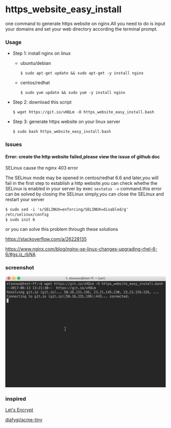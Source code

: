 # https_website_easy_install
one command to generate https website on nginx.All you need to do is input your domains and set your web directory according the terminal prompt.

### Usage

- Step 1: install nginx on linux

  - ubuntu/debian

    ````
    $ sudo apt-get update && sudo apt-get -y install nginx
    ````

  - centos/redhat

    ```
    $ sudo yum update && sudo yum -y install nginx
    ```

- Step 2: download this script

  ``` 
  $ wget https://git.io/vHQLm -O https_website_easy_install.bash
  ```

- Step 3: generate https website on your linux server

  ```
  $ sudo bash https_website_easy_install.bash
  ```


### Issues

#### Error: create the http website failed,please view the issue of github doc

SELinux cause the nginx 403 error

The SELinux mode may be opened in centos/redhat 6.6 and later,you will fail in the first step to establish a http website.you can check whethe the SELinux is enabled in your server by exec `sestatus -v` command.this error can be solved by closing the SELinux simply,you can close the SELinux and restart your server

```
$ sudo sed -i 's/SELINUX=enforcing/SELINUX=disabled/g' /etc/selinux/config
$ sudo init 6
```

or you can solve this problem through these solutions

https://stackoverflow.com/a/26228135

https://www.nginx.com/blog/nginx-se-linux-changes-upgrading-rhel-6-6/#gs.iz_rbNA


### screenshot

![screenshot](screenshot/20170613.gif)



###  inspired

[Let's Encrypt](https://letsencrypt.org)

[diafygi/acme-tiny](https://github.com/diafygi/acme-tiny)


